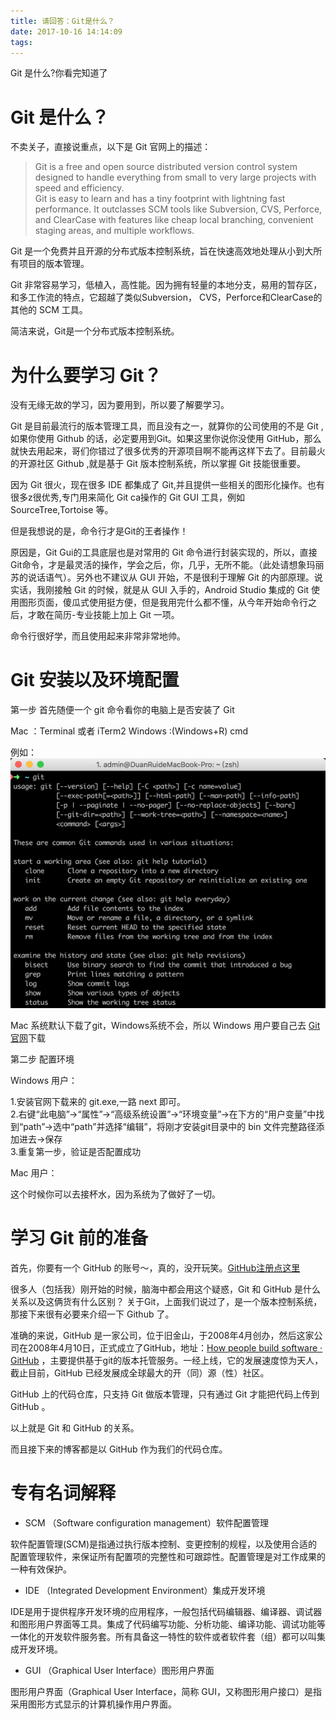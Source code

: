 ```yaml
---
title: 请回答：Git是什么？
date: 2017-10-16 14:14:09
tags:
---
```


Git 是什么?你看完知道了
<!-- more -->

# Git 是什么？

不卖关子，直接说重点，以下是 Git 官网上的描述：


> Git is a free and open source distributed version control system designed to handle everything from small to very large projects with speed and efficiency.   
Git is easy to learn and has a tiny footprint with lightning fast performance. It outclasses SCM tools like Subversion, CVS, Perforce, and ClearCase with features like cheap local branching, convenient staging areas, and multiple workflows.

Git 是一个免费并且开源的分布式版本控制系统，旨在快速高效地处理从小到大所有项目的版本管理。

Git 非常容易学习，低植入，高性能。因为拥有轻量的本地分支，易用的暂存区，和多工作流的特点，它超越了类似Subversion， CVS，Perforce和ClearCase的其他的 SCM 工具。

简洁来说，Git是一个分布式版本控制系统。


# 为什么要学习 Git？

没有无缘无故的学习，因为要用到，所以要了解要学习。  

Git 是目前最流行的版本管理工具，而且没有之一，就算你的公司使用的不是 Git ,如果你使用 Github 的话，必定要用到Git。如果这里你说你没使用 GitHub，那么就快去用起来，哥们你错过了很多优秀的开源项目啊不能再这样下去了。目前最火的开源社区 Github ,就是基于 Git 版本控制系统，所以掌握 Git 技能很重要。

因为 Git 很火，现在很多 IDE 都集成了 Git,并且提供一些相关的图形化操作。也有很多z很优秀,专门用来简化 Git ca操作的 Git GUI 工具，例如 SourceTree,Tortoise 等。

但是我想说的是，命令行才是Git的王者操作！

原因是，Git Gui的工具底层也是对常用的 Git 命令进行封装实现的，所以，直接Git命令，才是最灵活的操作，学会之后，你，几乎，无所不能。（此处请想象玛丽苏的说话语气）。另外也不建议从 GUI 开始，不是很利于理解 Git 的内部原理。说实话，我刚接触 Git 的时候，就是从 GUI 入手的，Android Studio 集成的 Git 使用图形页面，傻瓜式使用挺方便，但是我用完什么都不懂，从今年开始命令行之后，才敢在简历-专业技能上加上 Git 一项。

命令行很好学，而且使用起来非常非常地帅。



# Git 安装以及环境配置

第一步 首先随便一个 git 命令看你的电脑上是否安装了 Git

Mac ：Terminal 或者 iTerm2
Windows :(Windows+R) cmd

例如：   
![git](http://raw.githubusercontent.com/DRPrincess/BlogImages/master/qiniu/0746bfbf47dd418ae9e8488867773719.png)

Mac 系统默认下载了git，Windows系统不会，所以 Windows 用户要自己去 [Git 官网](https://git-scm.com/)下载

第二步 配置环境

Windows 用户：

1.安装官网下载来的 git.exe,一路 next 即可。    
2.右键“此电脑”->“属性”->“高级系统设置”->“环境变量”->在下方的“用户变量”中找到“path”->选中“path”并选择“编辑”，将刚才安装git目录中的 bin 文件完整路径添加进去->保存   
3.重复第一步，验证是否配置成功


Mac 用户：

这个时候你可以去接杯水，因为系统为了做好了一切。



# 学习 Git 前的准备

首先，你要有一个 GitHub 的账号～，真的，没开玩笑。[GitHub注册点这里 ](https://github.com/)

很多人（包括我）刚开始的时候，脑海中都会用这个疑惑，Git 和 GitHub 是什么关系以及这俩货有什么区别？
关于Git，上面我们说过了，是一个版本控制系统，那接下来很有必要来介绍一下 Github 了。

准确的来说，GitHub 是一家公司，位于旧金山，于2008年4月创办，然后这家公司在2008年4月10日，正式成立了GitHub，地址：[How people build software · GitHub](https://github.com/) ，主要提供基于git的版本托管服务。一经上线，它的发展速度惊为天人，截止目前，GitHub 已经发展成全球最大的开（同）源（性）社区。

GitHub 上的代码仓库，只支持 Git 做版本管理，只有通过 Git 才能把代码上传到 GitHub 。

以上就是 Git 和 GitHub 的关系。

而且接下来的博客都是以 GitHub 作为我们的代码仓库。

# 专有名词解释

- SCM （Software configuration management）软件配置管理

软件配置管理(SCM)是指通过执行版本控制、变更控制的规程，以及使用合适的配置管理软件，来保证所有配置项的完整性和可跟踪性。配置管理是对工作成果的一种有效保护。


- IDE （Integrated Development Environment）集成开发环境

IDE是用于提供程序开发环境的应用程序，一般包括代码编辑器、编译器、调试器和图形用户界面等工具。集成了代码编写功能、分析功能、编译功能、调试功能等一体化的开发软件服务套。所有具备这一特性的软件或者软件套（组）都可以叫集成开发环境。

- GUI （Graphical User Interface）图形用户界面

图形用户界面（Graphical User Interface，简称 GUI，又称图形用户接口）是指采用图形方式显示的计算机操作用户界面。
